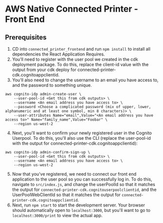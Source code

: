 # AWS Native Connected Printer - Front End


## Prerequisites

1. CD into `connected_printer_frontend` and run ```npm install``` to install all dependencies the React Application Requires.
2. You'll need to register with the user pool we created in the cdk deployment package. To do this, replace the client-id value with the output from your cdk deploy for connected-printer-cdk.cognitoappclientid.
3. You'll also need to change the username to an email you have access to, and the password to something unique.
```
aws cognito-idp admin-create-user \
    --user-pool-id <Get this from cdk outputs> \
    --username <An email address you have access to> \
    --password <Choose a complicated password (mix of upper, lower, alphanumeric and at least one symbol, min 8 characters)> \
    --user-attributes Name="email",Value="<An email address you have access to>" Name="family_name",Value="Foobar" \
    --region us-west-2 
```
4. Next, you'll want to confirm your newly registered user in the Cognito Userpool. To do this, you'll also use the CLI (replace the user-pool-id with the output for connected-printer-cdk.cognitoappclientid):
```
aws cognito-idp admin-confirm-sign-up \
    --user-pool-id <Get this from cdk outputs> \
    --username <An email address you have access to> \
    --region us-west-2
```
5. Now that you've registered, we need to connect our front end application to the user pool so you can successfully log in. To do this, navigate to `src/index.js`, and change the userPoolId so that it matches the output for `connected-printer-cdk.cognitouserpoolclientid`, and the UserPoolWebClientId so that it matches the output for `connected-printer-cdk.cognitoappclientid`.
6. Next, run ```npm start``` to start the development server. Your browser should automatically open to `localhost:3000`, but you'll want to go to `localhost:3000/print` to view the actual app.
